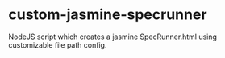 # custom-jasmine-specrunner
NodeJS script which creates a jasmine SpecRunner.html using customizable file path config.
